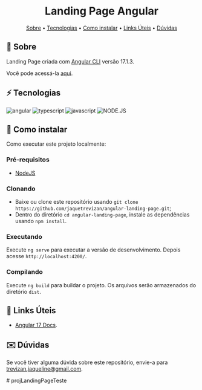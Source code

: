 [JAVASCRIPT__BADGE]: https://img.shields.io/badge/JavaScript-F7DF1E?style=for-the-badge&logo=javascript&logoColor=black
[TYPESCRIPT__BADGE]: https://img.shields.io/badge/TypeScript-007ACC?style=for-the-badge&logo=typescript&logoColor=white
[ANGULAR__BADGE]: https://img.shields.io/badge/Angular-DD0031?style=for-the-badge&logo=angular&logoColor=fff
[NODE.JS__BADGE]: https://img.shields.io/badge/Node.js-339933?style=for-the-badge&logo=node.js&logoColor=white


<h1 align="center" style="font-weight: bold;">Landing Page Angular</h1>

<p align="center">
 <a href="#about">Sobre</a> • 
 <a href="#technologies">Tecnologias</a> • 
 <a href="#started">Como instalar</a>  • 
 <a href="#links">Links Úteis</a> •
 <a href="#questions">Dúvidas</a>
</p>

<h2 id="about">📌 Sobre</h2>

Landing Page criada com [Angular CLI](https://github.com/angular/angular-cli) versão 17.1.3.

Você pode acessá-la [aqui](https://angular-landingpage.netlify.app/).

<h2 id="technologies">⚡️ Tecnologias</h2>

![angular][ANGULAR__BADGE] ![typescript][TYPESCRIPT__BADGE] ![javascript][JAVASCRIPT__BADGE] ![NODE.JS][NODE.JS__BADGE]

<h2 id="started">🚀 Como instalar</h2>

Como executar este projeto localmente:

<h3>Pré-requisitos</h3>

- [NodeJS](https://nodejs.org/en)

<h3>Clonando</h3>

- Baixe ou clone este repositório usando `git clone https://github.com/jaquetrevizan/angular-landing-page.git`;
- Dentro do diretório `cd angular-landing-page`, instale as dependências usando `npm install`.

<h3>Executando</h3>

Execute `ng serve` para executar a versão de desenvolvimento. Depois acesse `http://localhost:4200/`.

<h3>Compilando</h3>

Execute `ng build` para buildar o projeto. Os arquivos serão armazenados do diretório `dist`.

<h2 id="links">🔗 Links Úteis</h2>

- [Angular 17 Docs](https://angular.dev/).

<h2 id="questions">✉️ Dúvidas</h2>

Se você tiver alguma dúvida sobre este repositório, envie-a para trevizan.jaqueline@gmail.com.

#   p r o j L a n d i n g P a g e T e s t e  
 